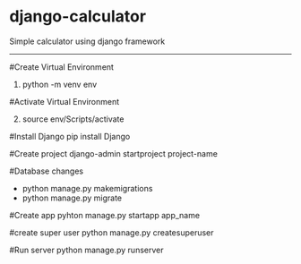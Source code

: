 # django-calculator
Simple calculator using django framework

-----------------------------------------
#Create Virtual Environment
1. python -m venv env

#Activate Virtual Environment

2. source env/Scripts/activate

#Install Django
pip install Django

#Create project
django-admin startproject project-name

#Database changes
+  python manage.py makemigrations
+ python manage.py migrate

#Create app
pyhton manage.py startapp app_name

#create super user
python manage.py createsuperuser

#Run server
python manage.py runserver
